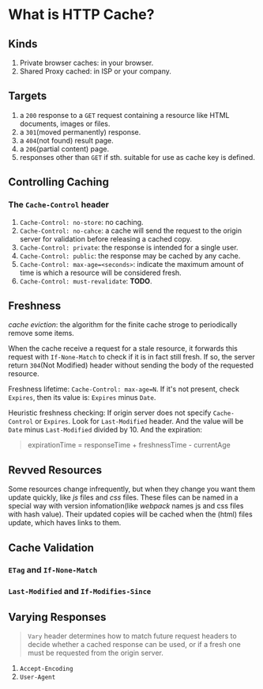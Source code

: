 # What is HTTP Cache?

## Kinds

1. Private browser caches: in your browser.
2. Shared Proxy cached: in ISP or your company.

## Targets

1. a `200` response to a `GET` request containing a resource like HTML documents, images or files.
2. a `301`(moved permanently) response.
3. a `404`(not found) result page.
4. a `206`(partial content) page.
5. responses other than `GET` if sth. suitable for use as cache key is defined.

## Controlling Caching

### The `Cache-Control` header

1. `Cache-Control: no-store`: no caching.
2. `Cache-Control: no-cahce`: a cache will send the request to the origin server for validation before releasing a cached copy.
3. `Cache-Control: private`: the response is intended for a single user.
4. `Cache-Control: public`: the response may be cached by any cache.
5. `Cache-Control: max-age=<seconds>`: indicate the maximum amount of time is which a resource will be considered fresh.
6. `Cache-Control: must-revalidate`: **TODO**.

## Freshness

_cache eviction_: the algorithm for the finite cache stroge to periodically remove some items.

When the cache receive a request for a stale resource, it forwards this request with `If-None-Match` to check if it is in fact still fresh. If so, the server return `304`(Not Modified) header without sending the body of the requested resource.

Freshness lifetime: `Cache-Control: max-age=N`. If it's not present, check `Expires`, then its value is: `Expires` minus `Date`.

Heuristic freshness checking: If origin server does not specify `Cache-Control` or `Expires`. Look for `Last-Modified` header. And the value will be `Date` minus `Last-Modified` divided by 10. And the expiration:

> expirationTime = responseTime + freshnessTime - currentAge

## Revved Resources

Some resources change infrequently, but when they change you want them update quickly, like *js* files and *css* files. These files can be named in a special way with version infomation(like *webpack* names js and css files with hash value). Their updated copies will be cached when the (html) files update, which haves links to them.

## Cache Validation

### `ETag` and `If-None-Match`

### `Last-Modified` and `If-Modifies-Since`

## Varying Responses

 > `Vary` header determines how to match future request headers to decide whether a cached response can be used, or if a fresh one must be requested from the origin server.

 1. `Accept-Encoding`
 2. `User-Agent`
